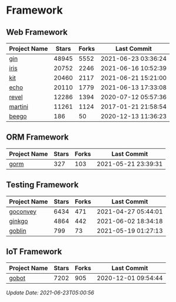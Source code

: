 # Framework

## Web Framework
| Project Name | Stars | Forks | Last Commit |
| ------------ | ----- | ----- | ----------- |
| [gin](https://github.com/gin-gonic/gin) | 48945 | 5552 | 2021-06-23 03:36:24 |
| [iris](https://github.com/kataras/iris) | 20752 | 2246 | 2021-06-16 10:52:39 |
| [kit](https://github.com/go-kit/kit) | 20460 | 2117 | 2021-06-21 15:21:00 |
| [echo](https://github.com/labstack/echo) | 20110 | 1779 | 2021-06-13 17:33:08 |
| [revel](https://github.com/revel/revel) | 12286 | 1394 | 2020-07-12 05:57:36 |
| [martini](https://github.com/go-martini/martini) | 11261 | 1124 | 2017-01-21 21:58:54 |
| [beego](https://github.com/astaxie/beego) | 186 | 50 | 2020-12-13 11:36:23 |

## ORM Framework
| Project Name | Stars | Forks | Last Commit |
| ------------ | ----- | ----- | ----------- |
| [gorm](https://github.com/jinzhu/gorm) | 327 | 103 | 2021-05-21 23:39:31 |

## Testing Framework
| Project Name | Stars | Forks | Last Commit |
| ------------ | ----- | ----- | ----------- |
| [goconvey](https://github.com/smartystreets/goconvey) | 6434 | 471 | 2021-04-27 05:44:01 |
| [ginkgo](https://github.com/onsi/ginkgo) | 4864 | 442 | 2021-06-02 18:34:18 |
| [goblin](https://github.com/franela/goblin) | 799 | 73 | 2021-05-19 01:27:13 |

## IoT Framework
| Project Name | Stars | Forks | Last Commit |
| ------------ | ----- | ----- | ----------- |
| [gobot](https://github.com/hybridgroup/gobot) | 7202 | 905 | 2020-12-01 09:54:44 |

*Update Date: 2021-06-23T05:00:56*
